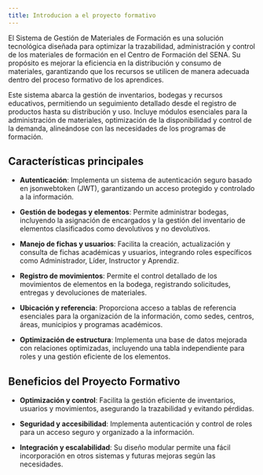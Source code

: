 ```yaml
---
title: Introducion a el proyecto formativo
---
```


El Sistema de Gestión de Materiales de Formación es una solución tecnológica diseñada para optimizar la trazabilidad, administración y control de los materiales de formación en el Centro de Formación del SENA. Su propósito es mejorar la eficiencia en la distribución y consumo de materiales, garantizando que los recursos se utilicen de manera adecuada dentro del proceso formativo de los aprendices.

Este sistema abarca la gestión de inventarios, bodegas y recursos educativos, permitiendo un seguimiento detallado desde el registro de productos hasta su distribución y uso. Incluye módulos esenciales para la administración de materiales, optimización de la disponibilidad y control de la demanda, alineándose con las necesidades de los programas de formación.

## Características principales
- **Autenticación**: Implementa un sistema de autenticación seguro basado en jsonwebtoken (JWT), garantizando un acceso protegido y controlado a la información.

- **Gestión de bodegas y elementos**: Permite administrar bodegas, incluyendo la asignación de encargados y la gestión del inventario de elementos clasificados como devolutivos y no devolutivos.
- **Manejo de fichas y usuarios**: Facilita la creación, actualización y consulta de fichas académicas y usuarios, integrando roles específicos como Administrador, Líder, Instructor y Aprendiz.
- **Registro de movimientos**: Permite el control detallado de los movimientos de elementos en la bodega, registrando solicitudes, entregas y devoluciones de materiales.
- **Ubicación y referencia**: Proporciona acceso a tablas de referencia esenciales para la organización de la información, como sedes, centros, áreas, municipios y programas académicos.
- **Optimización de estructura**: Implementa una base de datos mejorada con relaciones optimizadas, incluyendo una tabla independiente para roles y una gestión eficiente de los elementos.

## Beneficios del Proyecto Formativo

- **Optimización y control**: Facilita la gestión eficiente de inventarios, usuarios y movimientos, asegurando la trazabilidad y evitando pérdidas.

- **Seguridad y accesibilidad**: Implementa autenticación y control de roles para un acceso seguro y organizado a la información.

- **Integración y escalabilidad**: Su diseño modular permite una fácil incorporación en otros sistemas y futuras mejoras según las necesidades.
